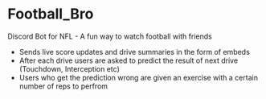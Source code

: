 # Football_Bro
Discord Bot for NFL - A fun way to watch football with friends 
- Sends live score updates and drive summaries in the form of embeds 
- After each drive users are asked to predict the result of next drive (Touchdown, Interception etc)
- Users who get the prediction wrong are given an exercise with a certain number of reps to perfrom 

